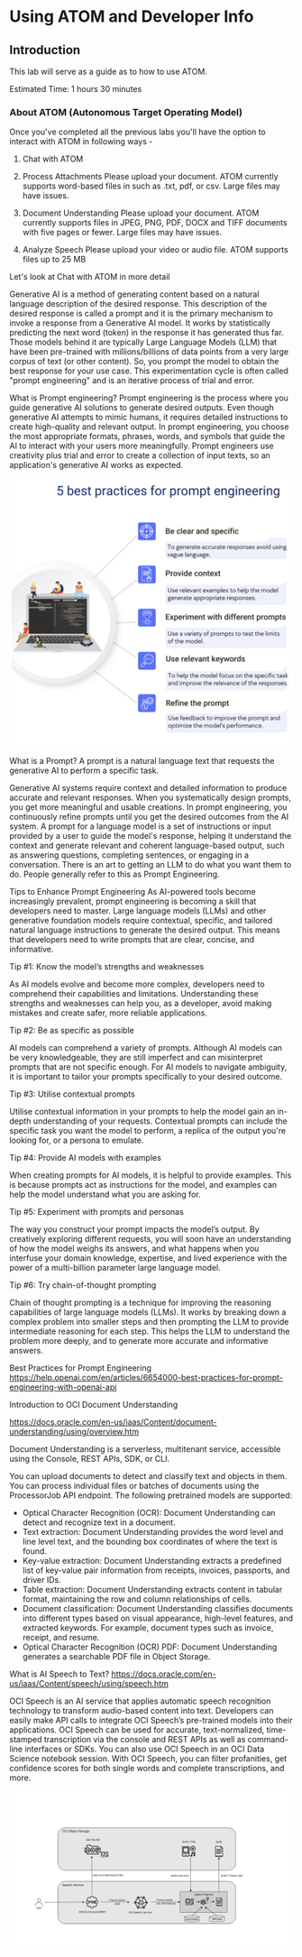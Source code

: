 # Using ATOM and Developer Info

## Introduction

This lab will serve as a guide as to how to use ATOM.

Estimated Time: 1 hours 30 minutes

### About ATOM (Autonomous Target Operating Model)

Once you've completed all the previous labs you'll have the option to interact with ATOM in following ways -

1. Chat with ATOM

2. Process Attachments
Please upload your document. ATOM currently supports word-based files in such as .txt, pdf, or csv. Large files may have issues.
3. Document Understanding
Please upload your document. ATOM currently supports files in JPEG, PNG, PDF, DOCX and TIFF documents with five pages or fewer. Large files may have issues.
4. Analyze Speech
Please upload your video or audio file. ATOM supports files up to 25 MB

Let's look at Chat with ATOM in more detail

Generative AI is a method of generating content based on a natural language description of the desired response. This description of the desired response is called a prompt and it is the primary mechanism to invoke a response from a Generative AI model.  It works by statistically predicting the next word (token) in the response it has generated thus far. Those models behind it are typically Large Language Models (LLM) that have been pre-trained with millions/billions of data points from a very large corpus of text (or other content). So, you prompt the model to obtain the best response for your use case. This experimentation cycle is often called "prompt engineering" and is an iterative process of trial and error.

What is Prompt engineering?
Prompt engineering is the process where you guide generative AI solutions to generate desired outputs. Even though generative AI attempts to mimic humans, it requires detailed instructions to create high-quality and relevant output. In prompt engineering, you choose the most appropriate formats, phrases, words, and symbols that guide the AI to interact with your users more meaningfully. Prompt engineers use creativity plus trial and error to create a collection of input texts, so an application's generative AI works as expected.

![Prompt_Engg](images/prompt_1.png)

What is a Prompt?
A prompt is a natural language text that requests the generative AI to perform a specific task.

Generative AI systems require context and detailed information to produce accurate and relevant responses. When you systematically design prompts, you get more meaningful and usable creations. In prompt engineering, you continuously refine prompts until you get the desired outcomes from the AI system. A prompt for a language model is a set of instructions or input provided by a user to guide the model's response, helping it understand the context and generate relevant and coherent language-based output, such as answering questions, completing sentences, or engaging in a conversation. There is an art to getting an LLM to do what you want them to do. People generally refer to this as Prompt Engineering.

Tips to Enhance Prompt Engineering 
As AI-powered tools become increasingly prevalent, prompt engineering is becoming a skill that developers need to master. Large language models (LLMs) and other generative foundation models require contextual, specific, and tailored natural language instructions to generate the desired output. This means that developers need to write prompts that are clear, concise, and informative. 

Tip #1: Know the model’s strengths and weaknesses

As AI models evolve and become more complex, developers need to comprehend their capabilities and limitations. Understanding these strengths and weaknesses can help you, as a developer, avoid making mistakes and create safer, more reliable applications.

Tip #2: Be as specific as possible

AI models can comprehend a variety of prompts. Although AI models can be very knowledgeable, they are still imperfect and can misinterpret prompts that are not specific enough. For AI models to navigate ambiguity, it is important to tailor your prompts specifically to your desired outcome. 

Tip #3: Utilise contextual prompts

Utilise contextual information in your prompts to help the model gain an in-depth understanding of your requests. Contextual prompts can include the specific task you want the model to perform, a replica of the output you're looking for, or a persona to emulate.

Tip #4: Provide AI models with examples 

When creating prompts for AI models, it is helpful to provide examples. This is because prompts act as instructions for the model, and examples can help the model understand what you are asking for.

 Tip #5: Experiment with prompts and personas

The way you construct your prompt impacts the model’s output. By creatively exploring different requests, you will soon have an understanding of how the model weighs its answers, and what happens when you interfuse your domain knowledge, expertise, and lived experience with the power of a multi-billion parameter large language model. 

Tip #6: Try chain-of-thought prompting

Chain of thought prompting is a technique for improving the reasoning capabilities of large language models (LLMs). It works by breaking down a complex problem into smaller steps and then prompting the LLM to provide intermediate reasoning for each step. This helps the LLM to understand the problem more deeply, and to generate more accurate and informative answers.

Best Practices for Prompt Engineering
https://help.openai.com/en/articles/6654000-best-practices-for-prompt-engineering-with-openai-api

Introduction to OCI Document Understanding 

https://docs.oracle.com/en-us/iaas/Content/document-understanding/using/overview.htm

Document Understanding is a serverless, multitenant service, accessible using the Console, REST APIs, SDK, or CLI.

You can upload documents to detect and classify text and objects in them. You can process individual files or batches of documents using the ProcessorJob API endpoint. The following pretrained models are supported:

* Optical Character Recognition (OCR): Document Understanding can detect and recognize text in a document.
* Text extraction: Document Understanding provides the word level and line level text, and the bounding box coordinates of where the text is found.
* Key-value extraction: Document Understanding extracts a predefined list of key-value pair information from receipts, invoices, passports, and driver IDs.
* Table extraction: Document Understanding extracts content in tabular format, maintaining the row and column relationships of cells.
* Document classification: Document Understanding classifies documents into different types based on visual appearance, high-level features, and extracted keywords. For example, document types such as invoice, receipt, and resume.
* Optical Character Recognition (OCR) PDF: Document Understanding generates a searchable PDF file in Object Storage.

What is AI Speech to Text?
https://docs.oracle.com/en-us/iaas/Content/speech/using/speech.htm

OCI Speech is an AI service that applies automatic speech recognition technology to transform audio-based content into text. Developers can easily make API calls to integrate OCI Speech’s pre-trained models into their applications. OCI Speech can be used for accurate, text-normalized, time-stamped transcription via the console and REST APIs as well as command-line interfaces or SDKs. You can also use OCI Speech in an OCI Data Science notebook session. With OCI Speech, you can filter profanities, get confidence scores for both single words and complete transcriptions, and more.

![Speech](images/speech_1.png)